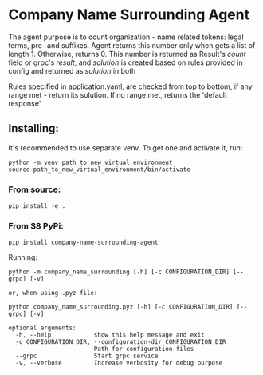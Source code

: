 # Company Name Surrounding Agent

The agent purpose is to count organization - name related tokens: legal terms, pre- and suffixes.
Agent returns this number only when gets a list of length 1. Otherwise, returns 0. 
This number is returned as Result's *count* field or grpc's *result*, 
and *solution* is created based on rules provided in config and returned as *solution* in both

Rules specified in application.yaml, are checked from top to bottom, if any range met - return its solution.
If no range met, returns the 'default response' 

## Installing:
It's recommended to use separate venv. To get one and activate it, run:
```
python -m venv path_to_new_virtual_environment 
source path_to_new_virtual_environment/bin/activate
```
### From source:

```pip install -e .```

### From S8 PyPi:
```pip install company-name-surrounding-agent```

Running:
```
python -m company_name_surrounding [-h] [-c CONFIGURATION_DIR] [--grpc] [-v]

or, when using .pyz file:

python company_name_surrounding.pyz [-h] [-c CONFIGURATION_DIR] [--grpc] [-v]

optional arguments:
  -h, --help            show this help message and exit
  -c CONFIGURATION_DIR, --configuration-dir CONFIGURATION_DIR
                        Path for configuration files
  --grpc                Start grpc service
  -v, --verbose         Increase verbosity for debug purpose
```
